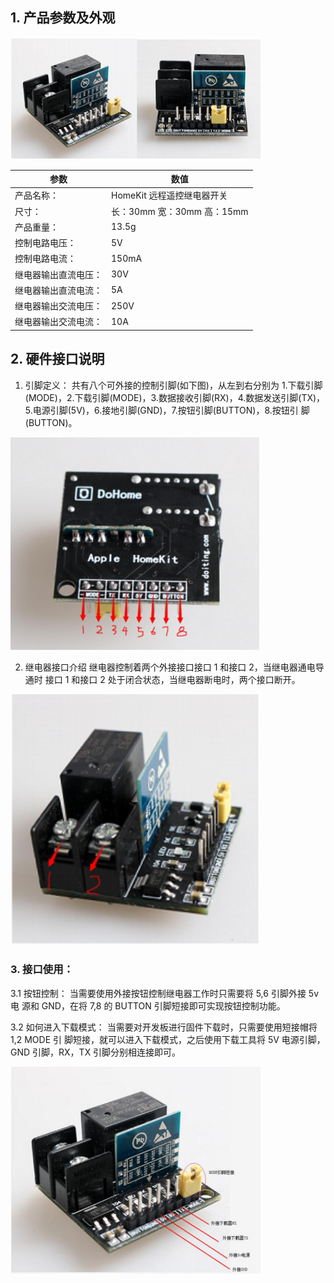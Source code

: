 ## 1. 产品参数及外观

 <img src="../README_IMAGE/1.png" width="400" />

|参数                   |数值                                         |
|-----------------------|-------------------------------------------|
|产品名称：               | HomeKit 远程遥控继电器开关                 |
|尺寸：                  |长：30mm 宽：30mm 高：15mm                       |
|产品重量：              |13.5g                                  |
|控制电路电压：           |5V                                      |
|控制电路电流：           |150mA                                     |
|继电器输出直流电压：           |30V                                      |
|继电器输出直流电流：             |5A                                      |
|继电器输出交流电压：             |250V                                      |
|继电器输出交流电流：                  |10A                                       |


## 2. 硬件接口说明

1. 引脚定义： 共有八个可外接的控制引脚(如下图)，从左到右分别为 1.下载引脚 (MODE)，2.下载引脚(MODE)，3.数据接收引脚(RX)，4.数据发送引脚(TX)， 5.电源引脚(5V)，6.接地引脚(GND)，7.按钮引脚(BUTTON)，8.按钮引 脚(BUTTON)。

 <img src="../README_IMAGE/2.png" width="400" />
 
 2. 继电器接口介绍 继电器控制着两个外接接口接口 1 和接口 2，当继电器通电导通时 接口 1 和接口 2 处于闭合状态，当继电器断电时，两个接口断开。
 
  <img src="../README_IMAGE/3.png" width="400" />
  
### 3. 接口使用： 
  3.1 按钮控制： 当需要使用外接按钮控制继电器工作时只需要将 5,6 引脚外接 5v 电 源和 GND，在将 7,8 的 BUTTON 引脚短接即可实现按钮控制功能。
  
  3.2 如何进入下载模式： 当需要对开发板进行固件下载时，只需要使用短接帽将 1,2 MODE 引 脚短接，就可以进入下载模式，之后使用下载工具将 5V 电源引脚，GND 引脚，RX，TX 引脚分别相连接即可。
  
  <img src="../README_IMAGE/4.png" width="400" />
